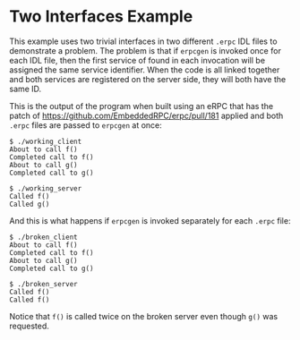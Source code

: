 # Two Interfaces Example

This example uses two trivial interfaces in two different `.erpc` IDL files to demonstrate a
problem. The problem is that if `erpcgen` is invoked once for each IDL file, then the first service
of found in each invocation will be assigned the same service identifier. When the code is all
linked together and both services are registered on the server side, they will both have the same
ID.

This is the output of the program when built using an eRPC that has the patch of
https://github.com/EmbeddedRPC/erpc/pull/181 applied and both `.erpc` files are passed to `erpcgen`
at once:

```
$ ./working_client
About to call f()
Completed call to f()
About to call g()
Completed call to g()

$ ./working_server
Called f()
Called g()
```

And this is what happens if `erpcgen` is invoked separately for each `.erpc` file:

```
$ ./broken_client
About to call f()
Completed call to f()
About to call g()
Completed call to g()

$ ./broken_server
Called f()
Called f()
```

Notice that `f()` is called twice on the broken server even though `g()` was requested.
